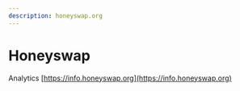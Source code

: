 ```yaml
---
description: honeyswap.org
---
```


# Honeyswap

Analytics [https://info.honeyswap.org](https://info.honeyswap.org)

